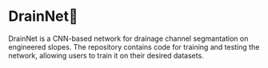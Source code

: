 # DrainNet🌟

DrainNet is a CNN-based network for drainage channel segmantation on engineered slopes. The repository contains code for training and testing the network, allowing users to train it on their desired datasets.

